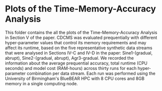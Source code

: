 # Plots of the Time-Memory-Accuracy Analysis
This folder contains the all the plots of the Time-Memory-Accuracy Analysis in Section V of the paper. CDCMS was evaluated prequentially with different hyper-parameter values that control its memory requirements and may affect its runtime, based on the five representative synthetic data streams that were analysed in Sections IV-C and IV-D in the paper: Sine1-(gradual, abrupt), Sine2-(gradual, abrupt), Agr3-gradual. We recorded the information about the average prequential accuracy, total runtime (CPU seconds) and model cost (RAM-hours) across thirty runs for each hyper-parameter combination per data stream. Each run was performed using the University of Birmingham's BlueBEAR HPC with 8 CPU cores and 8GB memory in a single computing node.
